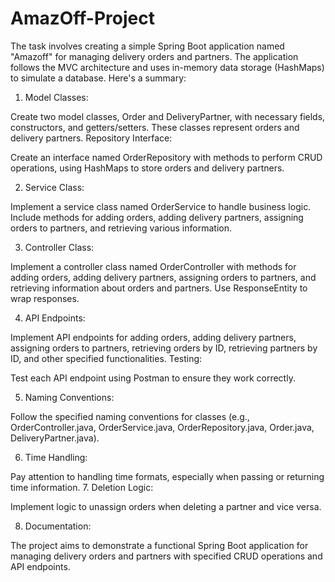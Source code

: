 # AmazOff-Project

The task involves creating a simple Spring Boot application named "Amazoff" for managing delivery orders and partners. The application follows the MVC architecture and uses in-memory data storage (HashMaps) to simulate a database. Here's a summary:

1. Model Classes:

Create two model classes, Order and DeliveryPartner, with necessary fields, constructors, and getters/setters. These classes represent orders and delivery partners.
Repository Interface:

Create an interface named OrderRepository with methods to perform CRUD operations, using HashMaps to store orders and delivery partners.

2. Service Class:

Implement a service class named OrderService to handle business logic. Include methods for adding orders, adding delivery partners, assigning orders to partners, and retrieving various information.

3. Controller Class:

Implement a controller class named OrderController with methods for adding orders, adding delivery partners, assigning orders to partners, and retrieving information about orders and partners. Use ResponseEntity to wrap responses.

4. API Endpoints:

Implement API endpoints for adding orders, adding delivery partners, assigning orders to partners, retrieving orders by ID, retrieving partners by ID, and other specified functionalities.
Testing:

Test each API endpoint using Postman to ensure they work correctly.

5. Naming Conventions:

Follow the specified naming conventions for classes (e.g., OrderController.java, OrderService.java, OrderRepository.java, Order.java, DeliveryPartner.java).

6. Time Handling:

Pay attention to handling time formats, especially when passing or returning time information.
7. Deletion Logic:

Implement logic to unassign orders when deleting a partner and vice versa.

8. Documentation:

The project aims to demonstrate a functional Spring Boot application for managing delivery orders and partners with specified CRUD operations and API endpoints.

